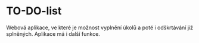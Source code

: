 # TO-DO-list
Webová aplikace, ve které je možnost vyplnění úkolů a poté i odškrtávání již splněných. Aplikace má i další funkce.
